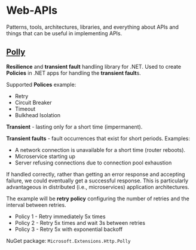 # Web-APIs

Patterns, tools, architectures, libraries, and everything about APIs and things that can be useful in implementing APIs.

## [Polly](https://github.com/App-vNext/Polly)

**Resilience** and **transient fault** handling library for .NET. Used to create **Policies** in .NET apps for handling the **transient fault**s.

Supported **Polices** example:
- Retry
- Circuit Breaker
- Timeout
- Bulkhead Isolation

**Transient** - lasting only for a short time (impermanent).

**Transient faults** - fault occurrences that exist for short periods. Examples:
- A network connection is unavailable for a short time (router reboots).
- Microservice starting up
- Server refusing connections due to connection pool exhaustion

If handled correctly, rather than getting an error response and accepting failure, we could eventually get a successful response. This is particularly advantageous in distributed (i.e., microservices) application architectures. 

The example will be **retry policy** configuring the number of retries and the interval between retries.
  - Policy 1 - Retry immediately 5x times
  - Policy 2 - Retry 5x times and wait 3s between retries
  - Policy 3 - Retry 5x with exponential backoff 

NuGet package: ```Microsoft.Extensions.Http.Polly```
